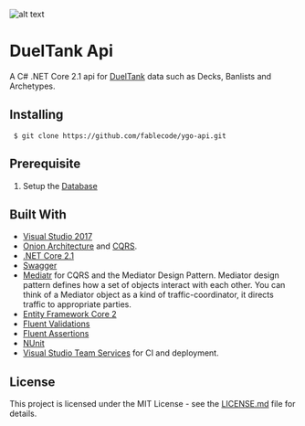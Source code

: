 ![alt text](https://fablecode.visualstudio.com/_apis/public/build/definitions/9e9640ec-37b8-4d8b-8cb2-19c074a1fa41/7/badge?maxAge=0 "Visual studio team services build status")

# DuelTank Api
A C# .NET Core 2.1 api for [DuelTank](https://www.dueltank.com) data such as Decks, Banlists and Archetypes.

## Installing
```
 $ git clone https://github.com/fablecode/ygo-api.git
```

## Prerequisite
1. Setup the [Database](https://github.com/fablecode/dueltank/tree/master/src/Database/src)

## Built With
* [Visual Studio 2017](https://www.visualstudio.com/downloads/)
* [Onion Architecture](http://jeffreypalermo.com/blog/the-onion-architecture-part-1/) and [CQRS](https://martinfowler.com/bliki/CQRS.html).
* [.NET Core 2.1](https://www.microsoft.com/net/download/core)
* [Swagger](https://swagger.io/)
* [Mediatr](https://www.nuget.org/packages/MediatR/) for CQRS and the Mediator Design Pattern. Mediator design pattern defines how a set of objects interact with each other. You can think of a Mediator object as a kind of traffic-coordinator, it directs traffic to appropriate parties.
* [Entity Framework Core 2](https://www.nuget.org/packages/Microsoft.EntityFrameworkCore/)
* [Fluent Validations](https://www.nuget.org/packages/FluentValidation)
* [Fluent Assertions](https://www.nuget.org/packages/FluentAssertions)
* [NUnit](https://nunit.org/)
* [Visual Studio Team Services](https://www.visualstudio.com/team-services/release-management/) for CI and deployment.

## License
This project is licensed under the MIT License - see the [LICENSE.md](/LICENSE) file for details.
